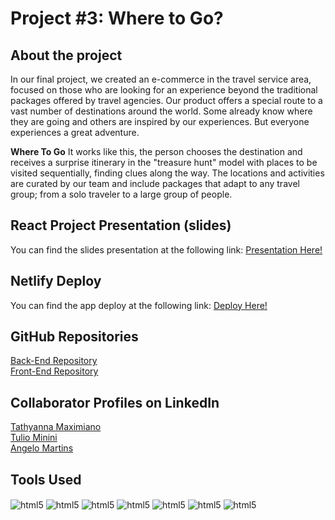 # Project #3: <en> Where to Go?

## **About the project**

In our final project, we created an e-commerce in the travel service area, focused on those who are looking for an experience beyond the traditional packages offered by travel agencies. Our product offers a special route to a vast number of destinations around the world.
Some already know where they are going and others are inspired by our experiences. But everyone experiences a great adventure.

**Where To Go** It works like this, the person chooses the destination and receives a surprise itinerary in the "treasure hunt" model with places to be visited sequentially, finding clues along the way. The locations and activities are curated by our team and include packages that adapt to any travel group; from a solo traveler to a large group of people.

## React Project Presentation (slides)

You can find the slides presentation at the following link: [Presentation Here!](https://www.canva.com/design/DAFHzTWNwWU/8pztjNn2KVmam3ZCJnZU4Q/view?utm_content=DAFHzTWNwWU&utm_campaign=designshare&utm_medium=link&utm_source=publishpresent)

## Netlify Deploy

You can find the app deploy at the following link: [Deploy Here!](https://project-three-ironhack.netlify.app/)

## GitHub Repositories

[Back-End Repository](https://github.com/Tathy-Max/project-three-back-end)<br/>
[Front-End Repository](https://github.com/t-minini/project-three-front-end)

## Collaborator Profiles on LinkedIn

[Tathyanna Maximiano](https://www.linkedin.com/in/tathyanna-maximiano/)<br/>
[Tulio Minini](https://www.linkedin.com/in/tulio-minini/)<br/>
[Angelo Martins](https://www.linkedin.com/in/angelo-martins-994ba9245)

## Tools Used
<div style="display: inline_block">
<img align="center" alt="html5" src="https://img.shields.io/badge/HTML5-E34F26?style=for-the-badge&logo=html5&logoColor=white"/>
<img align="center" alt="html5" src="https://img.shields.io/badge/CSS3-1572B6?style=for-the-badge&logo=css3&logoColor=white"/>
<img align="center" alt="html5" src="https://img.shields.io/badge/JavaScript-F7DF1E?style=for-the-badge&logo=javascript&logoColor=black"/>
<img align="center" alt="html5" src="https://img.shields.io/badge/React-20232A?style=for-the-badge&logo=react&logoColor=61DAFB"/> 
<img align="center" alt="html5" src="https://img.shields.io/badge/Node.js-43853D?style=for-the-badge&logo=node.js&logoColor=white"/>
<img align="center" alt="html5" src="https://img.shields.io/badge/Express.js-404D59?style=for-the-badge"/>
<img align="center" alt="html5" src="https://img.shields.io/badge/MongoDB-4EA94B?style=for-the-badge&logo=mongodb&logoColor=white"/> 
</div>

  
  

